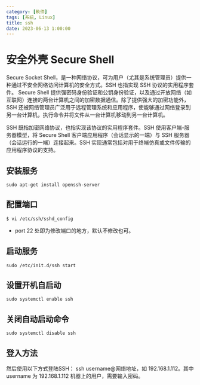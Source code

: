 ```yaml
---
category: [軟件]
tags: [系統, Linux]
title: ssh 
date: 2023-06-13 1:00:00
---
```


# 安全外壳 Secure Shell

Secure Socket Shell，是一种网络协议，可为用户（尤其是系统管理员）提供一种通过不安全网络访问计算机的安全方式。SSH 也指实现 SSH 协议的实用程序套件。  Secure Shell 提供强密码身份验证和公钥身份验证，以及通过开放网络（如互联网）连接的两台计算机之间的加密数据通信。除了提供强大的加密功能外，SSH 还被网络管理员广泛用于远程管理系统和应用程序，使能够通过网络登录到另一台计算机，执行命令并将文件从一台计算机移动到另一台计算机。

SSH 既指加密网络协议，也指实现该协议的实用程序套件。SSH 使用客户端-服务器模型，将 Secure Shell 客户端应用程序（会话显示的一端）与 SSH 服务器（会话运行的一端）连接起来。SSH 实现通常包括对用于终端仿真或文件传输的应用程序协议的支持。

## 安装服务

```
sudo apt-get install openssh-server
```

## 配置端口

```
$ vi /etc/ssh/sshd_config
```

 - port 22 处即为修改端口的地方，默认不修改也可。

## 启动服务

```
sudo /etc/init.d/ssh start
```

## 设置开机自启动

```
sudo systemctl enable ssh
```
## 关闭自动启动命令

```
sudo systemctl disable ssh
```

## 登入方法

然后使用以下方式登陆SSH： ssh username@网络地址，如 192.168.1.112。其中 username 为 192.168.1.112 机器上的用户，需要输入密码。